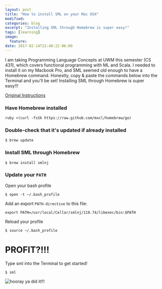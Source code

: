 ```yaml
---
layout: post
title: "How to install SML on your Mac OSX"
modified:
categories: blog
excerpt: "Installing SML through Homebrew is super easy!"
tags: [learning]
image:
  feature:
date: 2017-02-14T22:48:22-06:00
---
```


I am taking Programming Language Concepts at UWM this semester (CS 431), which covers functional programming with ML and Scala. I needed to install it on my Macbook Pro, and SML seemed old enough to have a Homebrew command. Honestly, copy & paste the commands below into the Terminal and you'll be set! Installing SML through Homebrew is super easy!!!

[Original Instructions](http://islovely.co/posts/painless-installation-of-sml-on-os-x/)

### Have Homebrew installed

```
ruby <(curl -fsSk https://raw.github.com/mxcl/homebrew/go)
```

### Double-check that it's updated if already installed

```
$ brew update
```

### Install SML through Homebrew

```
$ brew install smlnj
```

### Update your `PATH`
Open your bash profile

```
$ open -t ~/.bash_profile
```

Add an export `PATH-directive` to this file:

```
export PATH=/usr/local/Cellar/smlnj/110.74/libexec/bin:$PATH
```

Reload your profile

```
$ source ~/.bash_profile
```

# PROFIT?!!!
Type sml into the Terminal to get started!

```
$ sml
```

<img src="https://media.giphy.com/media/sY6DRXWTn9a2k/giphy.gif" alt="hooray ya did it!!!" />